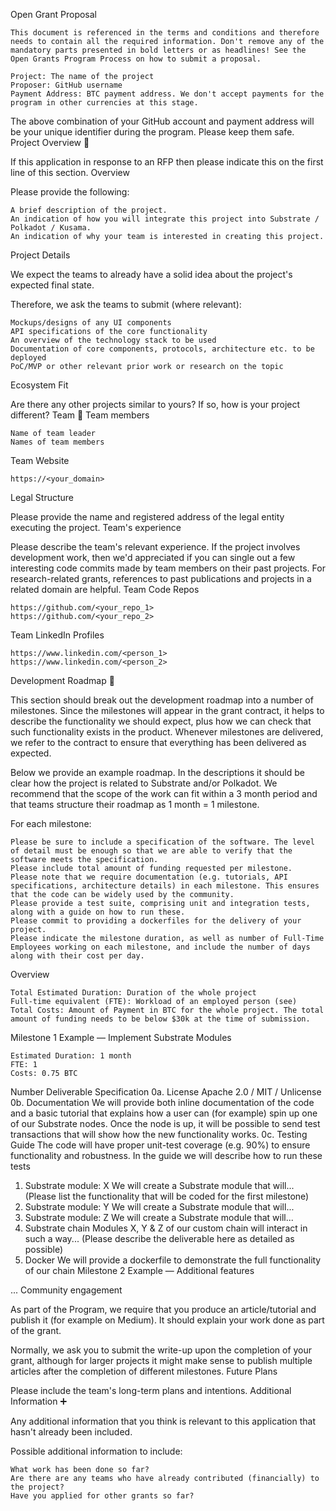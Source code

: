 Open Grant Proposal

    This document is referenced in the terms and conditions and therefore needs to contain all the required information. Don't remove any of the mandatory parts presented in bold letters or as headlines! See the Open Grants Program Process on how to submit a proposal.

    Project: The name of the project
    Proposer: GitHub username
    Payment Address: BTC payment address. We don't accept payments for the program in other currencies at this stage.

The above combination of your GitHub account and payment address will be your unique identifier during the program. Please keep them safe.
Project Overview 📄

If this application in response to an RFP then please indicate this on the first line of this section.
Overview

Please provide the following:

    A brief description of the project.
    An indication of how you will integrate this project into Substrate / Polkadot / Kusama.
    An indication of why your team is interested in creating this project.

Project Details

We expect the teams to already have a solid idea about the project's expected final state.

Therefore, we ask the teams to submit (where relevant):

    Mockups/designs of any UI components
    API specifications of the core functionality
    An overview of the technology stack to be used
    Documentation of core components, protocols, architecture etc. to be deployed
    PoC/MVP or other relevant prior work or research on the topic

Ecosystem Fit

Are there any other projects similar to yours? If so, how is your project different?
Team 👥
Team members

    Name of team leader
    Names of team members

Team Website

    https://<your_domain>

Legal Structure

Please provide the name and registered address of the legal entity executing the project.
Team's experience

Please describe the team's relevant experience. If the project involves development work, then we'd appreciated if you can single out a few interesting code commits made by team members on their past projects. For research-related grants, references to past publications and projects in a related domain are helpful.
Team Code Repos

    https://github.com/<your_repo_1>
    https://github.com/<your_repo_2>

Team LinkedIn Profiles

    https://www.linkedin.com/<person_1>
    https://www.linkedin.com/<person_2>

Development Roadmap 🔩

This section should break out the development roadmap into a number of milestones. Since the milestones will appear in the grant contract, it helps to describe the functionality we should expect, plus how we can check that such functionality exists in the product. Whenever milestones are delivered, we refer to the contract to ensure that everything has been delivered as expected.

Below we provide an example roadmap. In the descriptions it should be clear how the project is related to Substrate and/or Polkadot. We recommend that the scope of the work can fit within a 3 month period and that teams structure their roadmap as 1 month = 1 milestone.

For each milestone:

    Please be sure to include a specification of the software. The level of detail must be enough so that we are able to verify that the software meets the specification.
    Please include total amount of funding requested per milestone.
    Please note that we require documentation (e.g. tutorials, API specifications, architecture details) in each milestone. This ensures that the code can be widely used by the community.
    Please provide a test suite, comprising unit and integration tests, along with a guide on how to run these.
    Please commit to providing a dockerfiles for the delivery of your project.
    Please indicate the milestone duration, as well as number of Full-Time Employees working on each milestone, and include the number of days along with their cost per day.

Overview

    Total Estimated Duration: Duration of the whole project
    Full-time equivalent (FTE): Workload of an employed person (see)
    Total Costs: Amount of Payment in BTC for the whole project. The total amount of funding needs to be below $30k at the time of submission.

Milestone 1 Example — Implement Substrate Modules

    Estimated Duration: 1 month
    FTE: 1
    Costs: 0.75 BTC

Number 	Deliverable 	Specification
0a. 	License 	Apache 2.0 / MIT / Unlicense
0b. 	Documentation 	We will provide both inline documentation of the code and a basic tutorial that explains how a user can (for example) spin up one of our Substrate nodes. Once the node is up, it will be possible to send test transactions that will show how the new functionality works.
0c. 	Testing Guide 	The code will have proper unit-test coverage (e.g. 90%) to ensure functionality and robustness. In the guide we will describe how to run these tests
1. 	Substrate module: X 	We will create a Substrate module that will... (Please list the functionality that will be coded for the first milestone)
2. 	Substrate module: Y 	We will create a Substrate module that will...
3. 	Substrate module: Z 	We will create a Substrate module that will...
4. 	Substrate chain 	Modules X, Y & Z of our custom chain will interact in such a way... (Please describe the deliverable here as detailed as possible)
5. 	Docker 	We will provide a dockerfile to demonstrate the full functionality of our chain
Milestone 2 Example — Additional features

...
Community engagement

As part of the Program, we require that you produce an article/tutorial and publish it (for example on Medium). It should explain your work done as part of the grant.

Normally, we ask you to submit the write-up upon the completion of your grant, although for larger projects it might make sense to publish multiple articles after the completion of different milestones.
Future Plans

Please include the team's long-term plans and intentions.
Additional Information ➕

Any additional information that you think is relevant to this application that hasn't already been included.

Possible additional information to include:

    What work has been done so far?
    Are there are any teams who have already contributed (financially) to the project?
    Have you applied for other grants so far?
